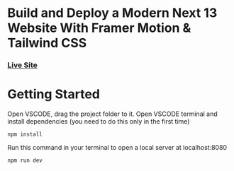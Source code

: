 # Build and Deploy a Modern Next 13 Website With Framer Motion & Tailwind CSS

### [Live Site](https://metaverse-ak.vercel.app/)

# Getting Started

Open VSCODE, drag the project folder to it. Open VSCODE terminal and install dependencies (you need to do this only in the first time)
```
npm install
```

Run this command in your terminal to open a local server at localhost:8080
```
npm run dev
```

